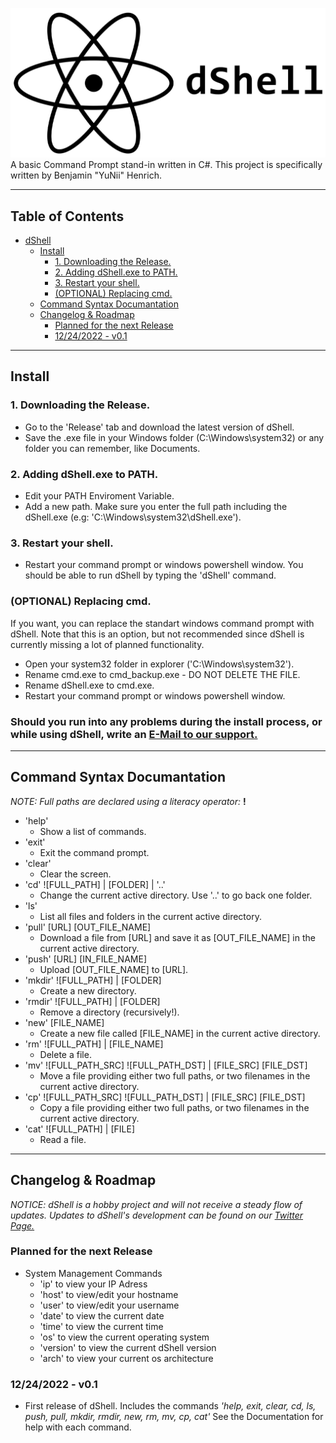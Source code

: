 ![logo](https://github.com/YuNiiWorks/dShell/blob/main/img/dShell_logo_png.png)
A basic Command Prompt stand-in written in C#. This project is specifically written by Benjamin "YuNii" Henrich.

---
## Table of Contents
- [dShell](#dshell)
  * [Install](#install)
    + [1. Downloading the Release.](#1-downloading-the-release)
    + [2. Adding dShell.exe to PATH.](#2-adding-dshellexe-to-path)
    + [3. Restart your shell.](#3-restart-your-shell)
    + [(OPTIONAL) Replacing cmd.](#-optional--replacing-cmd)
  * [Command Syntax Documantation](#command-syntax-documantation)
  * [Changelog & Roadmap](#changelog---roadmap)
    + [Planned for the next Release](#planned-for-the-next-release)
    + [12/24/2022 - v0.1](#12-24-2022---v01)
---
## Install
### 1. Downloading the Release.
- Go to the 'Release' tab and download the latest version of dShell.
- Save the .exe file in your Windows folder (C:\Windows\system32) or any folder you can remember, like Documents.

### 2. Adding dShell.exe to PATH.
- Edit your PATH Enviroment Variable.
- Add a new path. Make sure you enter the full path including the dShell.exe (e.g: 'C:\Windows\system32\dShell.exe').

### 3. Restart your shell.
- Restart your command prompt or windows powershell window. You should be able to run dShell by typing the 'dShell' command.

### (OPTIONAL) Replacing cmd.
If you want, you can replace the standart windows command prompt with dShell. Note that this is an option, but not recommended since dShell is currently missing a lot of planned functionality.
- Open your system32 folder in explorer ('C:\Windows\system32').
- Rename cmd.exe to cmd_backup.exe - DO NOT DELETE THE FILE.
- Rename dShell.exe to cmd.exe.
- Restart your command prompt or windows powershell window.

### Should you run into any problems during the install process, or while using dShell, write an [E-Mail to our support.](mailto://support@yuniiworks.de)

---
## Command Syntax Documantation
*NOTE: Full paths are declared using a literacy operator:* **!**

- 'help'
    - Show a list of commands.
- 'exit'
    - Exit the command prompt.
- 'clear'
    - Clear the screen.
- 'cd' ![FULL_PATH] | [FOLDER] | '..'
    - Change the current active directory. Use '..' to go back one folder.
- 'ls'
    - List all files and folders in the current active directory.
- 'pull' [URL] [OUT_FILE_NAME]
    - Download a file from [URL] and save it as [OUT_FILE_NAME] in the current active directory.
- 'push' [URL] [IN_FILE_NAME]
    - Upload [OUT_FILE_NAME] to [URL].
- 'mkdir' ![FULL_PATH] | [FOLDER]
    - Create a new directory.
- 'rmdir' ![FULL_PATH] | [FOLDER]
    - Remove a directory (recursively!).
- 'new' [FILE_NAME]
    - Create a new file called [FILE_NAME] in the current active directory.
- 'rm' ![FULL_PATH] | [FILE_NAME]
    - Delete a file.
- 'mv' ![FULL_PATH_SRC] ![FULL_PATH_DST] | [FILE_SRC] [FILE_DST]
    - Move a file providing either two full paths, or two filenames in the current active directory.
- 'cp' ![FULL_PATH_SRC] ![FULL_PATH_DST] | [FILE_SRC] [FILE_DST]
    - Copy a file providing either two full paths, or two filenames in the current active directory.
- 'cat' ![FULL_PATH] | [FILE]
    - Read a file.

---
## Changelog & Roadmap

*NOTICE: dShell is a hobby project and will not receive a steady flow of updates. Updates to dShell's development can be found on our [Twitter Page.](https://twitter.com/yuniiworks)*

### Planned for the next Release
- System Management Commands
    - 'ip' to view your IP Adress
    - 'host' to view/edit your hostname
    - 'user' to view/edit your username
    - 'date' to view the current date
    - 'time' to view the current time
    - 'os' to view the current operating system
    - 'version' to view the current dShell version
    - 'arch' to view your current os architecture

### 12/24/2022 - v0.1
- First release of dShell. Includes the commands *'help, exit, clear, cd, ls, push, pull, mkdir, rmdir, new, rm, mv, cp, cat'* See the Documentation for help with each command.
